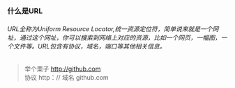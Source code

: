 ### 什么是URL
###### URL全称为Uniform Resource Locator,统一资源定位符，简单说来就是一个网址，通过这个网址，你可以搜索到网络上对应的资源，比如一个网页，一幅图，一个文件等。URL包含有协议，域名，端口等其他相关信息。
> 举个栗子  http://github.com   
协议 http：// 域名 github.com

